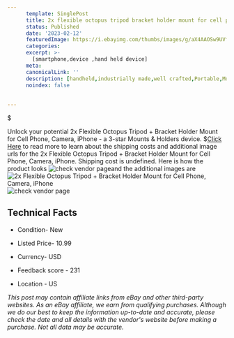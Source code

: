 ```yaml
---
      template: SinglePost
      title: 2x flexible octopus tripod bracket holder mount for cell phone camera iphone
      status: Published
      date: '2023-02-12'
      featuredImage: https://i.ebayimg.com/thumbs/images/g/aX4AAOSw9UVfVcTT/s-l225.jpg
      categories: 
      excerpt: >-
        [smartphone,device ,hand held device]
      meta:
      canonicalLink: ''
      description: [handheld,industrially made,well crafted,Portable,Mobile,Compact,Convenient,Lightweight,Maneuverable,Man-portable,Miniature,Carriable,Hand-held,Light,Holdable,Transportable,Mobile device,Pocket-sized,On-the-go,Wireless,Cordless,Compact size,Convenient size, smartphone,device ,hand held device]
      noindex: false
      
        
---
```

$

Unlock your potential 2x Flexible Octopus Tripod + Bracket Holder Mount for Cell Phone, Camera, iPhone - a 3-star Mounts & Holders device.
$[Click Here](https://www.ebay.com/itm/124331926552?hash=item1cf2c2a418%3Ag%3AaX4AAOSw9UVfVcTT&mkevt=1&mkcid=1&mkrid=711-53200-19255-0&campid=%253CePNCampaignId%253E&customid=%253CreferenceId%253E&toolid=10049) to read more to learn about the shipping costs and additional image urls for the 2x Flexible Octopus Tripod + Bracket Holder Mount for Cell Phone, Camera, iPhone. Shipping cost is undefined. Here is how the product looks ![check vendor page](https://i.ebayimg.com/thumbs/images/g/aX4AAOSw9UVfVcTT/s-l225.jpg)and the additional images are![2x Flexible Octopus Tripod + Bracket Holder Mount for Cell Phone, Camera, iPhone](https://i.ebayimg.com/images/g/aX4AAOSw9UVfVcTT/s-l960.jpg)![check vendor page](https://origin-galleryplus.ebayimg.com/ws/web/124331926552_2_0_1/225x225.jpg,https://origin-galleryplus.ebayimg.com/ws/web/124331926552_3_0_1/225x225.jpg,https://origin-galleryplus.ebayimg.com/ws/web/124331926552_4_0_1/225x225.jpg,https://origin-galleryplus.ebayimg.com/ws/web/124331926552_5_0_1/225x225.jpg,https://origin-galleryplus.ebayimg.com/ws/web/124331926552_6_0_1/225x225.jpg,https://origin-galleryplus.ebayimg.com/ws/web/124331926552_7_0_1/225x225.jpg,https://origin-galleryplus.ebayimg.com/ws/web/124331926552_8_0_1/225x225.jpg)



 ## Technical Facts 



     
      

 - Condition- New 


      

 - Listed Price- 10.99 


      

 - Currency- USD 


      

 - Feedback score - 231 


      

 - Location - US 


      
      

 *_This post may contain affiliate links from eBay and other third-party websites. As an eBay affiliate, we earn from qualifying purchases. Although we do our best to keep the information up-to-date and accurate, please check the date and all details with the vendor's website before making a purchase. Not all data may be accurate._*






